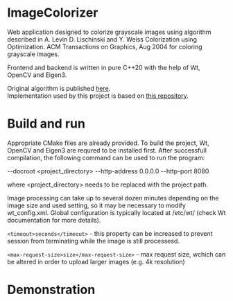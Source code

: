 # ImageColorizer

Web application designed to colorize grayscale images using algorithm described in A. Levin D. Lischinski and Y. Weiss Colorization using Optimization. ACM Transactions on Graphics, Aug 2004 for coloring grayscale images.

Frontend and backend is written in pure C++20 with the help of Wt, OpenCV and Eigen3.

Original algorithm is published [here](https://www.cs.huji.ac.il/w~yweiss/Colorization).\
Implementation used by this project is based on [this repository](https://github.com/lightalchemist/colorize-image).

# Build and run

Appropriate CMake files are already provided. To build the project, Wt, OpenCV and Eigen3 are requred to be installed first. After successfull compilation, the following command can be used to run the program:

--docroot <project_directory> --http-address 0.0.0.0 --http-port 8080

where <project_directory> needs to be replaced with the project path.

Image processing can take up to several dozen minutes depending on the image size and used setting, so it may be necessary to modify wt_config.xml. Global configuration is typically located at /etc/wt/ (check Wt documentation for more details).

```<timeout>seconds</timeout>``` - this property can be increased to prevent session from terminating while the image is still processesd.

```<max-request-size>size</max-request-size>``` - max request size, wchich can be altered in order to upload larger images (e.g. 4k resolution)

# Demonstration
